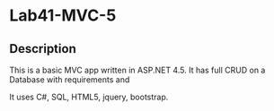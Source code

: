 # Lab41-MVC-5

## Description
This is a basic MVC app written in ASP.NET 4.5. It has full CRUD on a Database with requirements and 

It uses C#, SQL, HTML5, jquery, bootstrap. 
